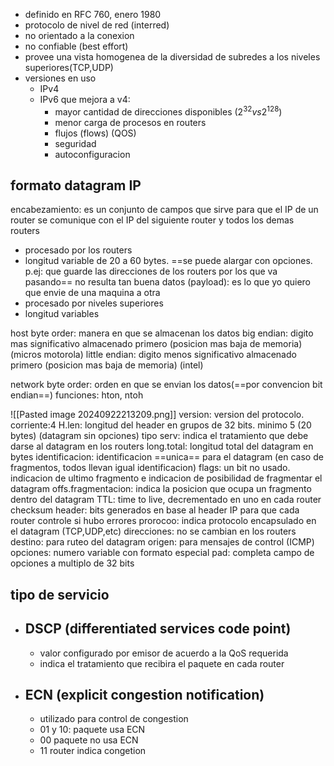- definido en RFC 760, enero 1980
- protocolo de nivel de red (interred)
- no orientado a la conexion
- no confiable (best effort)
- provee una vista homogenea de la diversidad de subredes a los niveles superiores(TCP,UDP)
- versiones en uso
	- IPv4
	- IPv6 que mejora a v4:
		- mayor cantidad de direcciones disponibles ($2^{32} vs 2^{128}$)
		- menor carga de procesos en routers
		- flujos (flows) (QOS)
		- seguridad
		- autoconfiguracion

## formato datagram IP
encabezamiento: es un conjunto de campos que sirve para que el IP de un router se comunique con el IP del siguiente router y todos los demas routers
- procesado por los routers
- longitud variable de 20 a 60 bytes. ==se puede alargar con opciones. p.ej: que guarde las direcciones de los routers por los que va pasando== no resulta tan buena
datos (payload): es lo que yo quiero que envie de una maquina a otra
- procesado por niveles superiores
- longitud variables

host byte order: manera en que se almacenan los datos
big endian: digito mas significativo almacenado primero (posicion mas baja de memoria)(micros motorola)
little endian: digito menos significativo almacenado primero (posicion mas baja de memoria) (intel)

network byte order: orden en que se envian los datos(==por convencion bit endian==)
funciones: hton, ntoh

![[Pasted image 20240922213209.png]]
version: version del protocolo. corriente:4
H.len: longitud del header en grupos de 32 bits. minimo 5 (20 bytes) (datagram sin opciones)
tipo serv: indica el tratamiento que debe darse al datagram en los routers
long.total: longitud total del datagram en bytes
identificacion: identificacion ==unica== para el datagram (en caso de fragmentos, todos llevan igual identificacion)
flags: un bit no usado. indicacion de ultimo fragmento e indicacion de posibilidad de fragmentar el datagram
offs.fragmentacion: indica la posicion que ocupa un fragmento dentro del datagram
TTL: time to live, decrementado en uno en cada router
checksum header: bits generados en base al header IP para que cada router controle si hubo errores
prorocoo: indica protocolo encapsulado en el datagram (TCP,UDP,etc)
direcciones: no se cambian en los routers
	destino: para ruteo del datagram
	origen: para mensajes de control (ICMP)
opciones: numero variable con formato especial
pad: completa campo de opciones a multiplo de 32 bits

## tipo de servicio
- ## DSCP (differentiated services code point)
	- valor configurado por emisor de acuerdo a la QoS requerida
	- indica el tratamiento que recibira el paquete en cada router

- ## ECN (explicit congestion notification)
	- utilizado para control de congestion
	- 01 y 10: paquete usa ECN
	- 00 paquete no usa ECN
	- 11 router indica congetion
